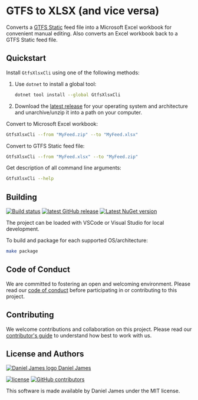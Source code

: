 # GTFS to XLSX (and vice versa)

Converts a [GTFS Static][gtfs-static] feed file into a Microsoft Excel workbook for convenient manual editing. Also converts an Excel workbook back to a GTFS Static feed file.

[gtfs-static]: https://developers.google.com/transit/gtfs

## Quickstart

Install `GtfsXlsxCli` using one of the following methods:

1. Use `dotnet` to install a global tool:
   ```bash
   dotnet tool install --global GtfsXlsxCli
   ```
2. Download the [latest release][releases] for your operating system and architecture and unarchive/unzip it into a path on your computer.

Convert to Microsoft Excel workbook:

```bash
GtfsXlsxCli --from "MyFeed.zip" --to "MyFeed.xlsx"
```

Convert to GTFS Static feed file:

```bash
GtfsXlsxCli --from "MyFeed.xlsx" --to "MyFeed.zip"
```

Get description of all command line arguments:

```bash
GtfsXlsxCli --help
```

[releases]: https://github.com/thzinc/gtfs-xlsx/releases

## Building

[![Build status][build-img]][build]
[![latest GitHub release][release-img]][release]
[![Latest NuGet version][nuget-img]][nuget]

The project can be loaded with VSCode or Visual Studio for local development.

To build and package for each supported OS/architecture:

```bash
make package
```

[build-img]: https://img.shields.io/github/workflow/status/thzinc/gtfs-xlsx/dotnet%20package
[build]: https://github.com/thzinc/gtfs-xlsx/actions/workflows/build.yaml
[release-img]: https://img.shields.io/github/v/release/thzinc/gtfs-xlsx?sort=semver
[release]: https://github.com/thzinc/gtfs-xlsx/releases/latest
[nuget-img]: https://img.shields.io/nuget/v/GtfsXlsxCli
[nuget]: https://www.nuget.org/packages/GtfsXlsxCli

## Code of Conduct

We are committed to fostering an open and welcoming environment. Please read our [code of conduct](CODE_OF_CONDUCT.md) before participating in or contributing to this project.

## Contributing

We welcome contributions and collaboration on this project. Please read our [contributor's guide](CONTRIBUTING.md) to understand how best to work with us.

## License and Authors

[![Daniel James logo](https://secure.gravatar.com/avatar/eaeac922b9f3cc9fd18cb9629b9e79f6.png?size=16) Daniel James](https://github.com/thzinc)

[![license](https://img.shields.io/github/license/thzinc/gtfs-xlsx.svg)](https://github.com/thzinc/gtfs-xlsx/blob/master/LICENSE)
[![GitHub contributors](https://img.shields.io/github/contributors/thzinc/gtfs-xlsx.svg)](https://github.com/thzinc/gtfs-xlsx/graphs/contributors)

This software is made available by Daniel James under the MIT license.
